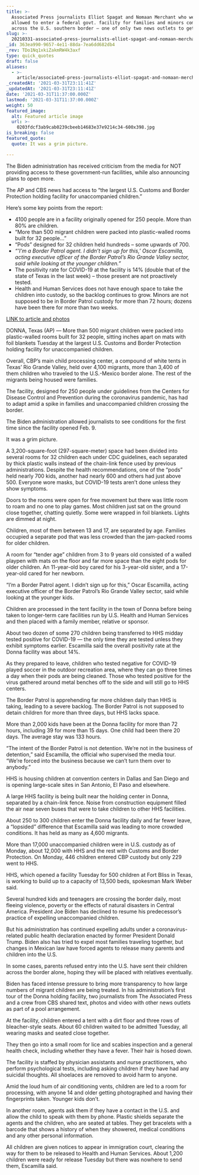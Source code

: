 ```yaml
---
title: >-
  Associated Press journalists Elliot Spagat and Nomaan Merchant who were
  allowed to enter a federal govt. facility for families and minors coming
  across the U.S. southern border – one of only two news outlets to get access.
slug: >-
  20210331-associated-press-journalists-elliot-spagat-and-nomaan-merchant-who-were-allowed-to-enter-a
_id: 363ea990-9657-4e11-88da-7ea6dd682db4
_rev: TDo1Nq1xkiZakmRW4k3axf
type: quick_quotes
draft: false
aliases:
  - >-
    article/associated-press-journalists-elliot-spagat-and-nomaan-merchant-who-were-allowed-to-enter-a-federal-govt-facility-for-families-and-minors-coming-across-the-u-s-southern-border-one-of-only/
_createdAt: '2021-03-31T23:11:41Z'
_updatedAt: '2021-03-31T23:11:41Z'
date: '2021-03-31T11:37:00.000Z'
lastmod: '2021-03-31T11:37:00.000Z'
weight: 50
featured_image:
  alt: Featured article image
  url: >-
    0203fdcf3ab9cab0239cbeeb14683e37e9214c34-600x398.jpg
is_breaking: false
featured_quote:
  quote: It was a grim picture.

---
```

The Biden administration has received criticism from the media for NOT providing access to these government-run facilities, while also announcing plans to open more.

The AP and CBS news had access to “the largest U.S. Customs and Border Protection holding facility for unaccompanied children.”

Here’s some key points from the report:

* 4100 people are in a facility originally opened for 250 people. More than 80% are children.
* “More than 500 migrant children were packed into plastic-walled rooms built for 32 people…”
* “Pods” designed for 32 children held hundreds – some upwards of 700.
* _“’I’m a Border Patrol agent. I didn’t sign up for this,’ Oscar Escamilla, acting executive officer of the Border Patrol’s Rio Grande Valley sector, said while looking at the younger children.”_
* The positivity rate for COVID-19 at the facility is 14% (double that of the state of Texas in the last week) – those present are not proactively tested.
* Health and Human Services does not have enough space to take the children into custody, so the backlog continues to grow. Minors are not supposed to be in Border Patrol custody for more than 72 hours; dozens have been there for more than two weeks.

[LINK to article and photos](https://apnews.com/article/joe-biden-immigration-texas-59d0eafb23d135f901dfc50ff326cfcd)



DONNA, Texas (AP) — More than 500 migrant children were packed into plastic-walled rooms built for 32 people, sitting inches apart on mats with foil blankets Tuesday at the largest U.S. Customs and Border Protection holding facility for unaccompanied children.

Overall, CBP’s main child processing center, a compound of white tents in Texas’ Rio Grande Valley, held over 4,100 migrants, more than 3,400 of them children who traveled to the U.S.-Mexico border alone. The rest of the migrants being housed were families.

The facility, designed for 250 people under guidelines from the Centers for Disease Control and Prevention during the coronavirus pandemic, has had to adapt amid a spike in families and unaccompanied children crossing the border.

The Biden administration allowed journalists to see conditions for the first time since the facility opened Feb. 9.

It was a grim picture.

A 3,200-square-foot (297-square-meter) space had been divided into several rooms for 32 children each under CDC guidelines, each separated by thick plastic walls instead of the chain-link fence used by previous administrations. Despite the health recommendations, one of the “pods” held nearly 700 kids, another had nearly 600 and others had just above 500. Everyone wore masks, but COVID-19 tests aren’t done unless they show symptoms.

Doors to the rooms were open for free movement but there was little room to roam and no one to play games. Most children just sat on the ground close together, chatting quietly. Some were wrapped in foil blankets. Lights are dimmed at night.

Children, most of them between 13 and 17, are separated by age. Families occupied a separate pod that was less crowded than the jam-packed rooms for older children.

A room for “tender age” children from 3 to 9 years old consisted of a walled playpen with mats on the floor and far more space than the eight pods for older children. An 11-year-old boy cared for his 3-year-old sister, and a 17-year-old cared for her newborn.

“I’m a Border Patrol agent. I didn’t sign up for this,” Oscar Escamilla, acting executive officer of the Border Patrol’s Rio Grande Valley sector, said while looking at the younger kids.

Children are processed in the tent facility in the town of Donna before being taken to longer-term care facilities run by U.S. Health and Human Services and then placed with a family member, relative or sponsor.

About two dozen of some 270 children being transferred to HHS midday tested positive for COVID-19 — the only time they are tested unless they exhibit symptoms earlier. Escamilla said the overall positivity rate at the Donna facility was about 14%.

As they prepared to leave, children who tested negative for COVID-19 played soccer in the outdoor recreation area, where they can go three times a day when their pods are being cleaned. Those who tested positive for the virus gathered around metal benches off to the side and will still go to HHS centers.

The Border Patrol is apprehending far more children daily than HHS is taking, leading to a severe backlog. The Border Patrol is not supposed to detain children for more than three days, but HHS lacks space.

More than 2,000 kids have been at the Donna facility for more than 72 hours, including 39 for more than 15 days. One child had been there 20 days. The average stay was 133 hours.

“The intent of the Border Patrol is not detention. We’re not in the business of detention,” said Escamilla, the official who supervised the media tour. “We’re forced into the business because we can’t turn them over to anybody.”

HHS is housing children at convention centers in Dallas and San Diego and is opening large-scale sites in San Antonio, El Paso and elsewhere.

A large HHS facility is being built near the holding center in Donna, separated by a chain-link fence. Noise from construction equipment filled the air near seven buses that were to take children to other HHS facilities.

About 250 to 300 children enter the Donna facility daily and far fewer leave, a “lopsided” difference that Escamilla said was leading to more crowded conditions. It has held as many as 4,600 migrants.

More than 17,000 unaccompanied children were in U.S. custody as of Monday, about 12,000 with HHS and the rest with Customs and Border Protection. On Monday, 446 children entered CBP custody but only 229 went to HHS.

HHS, which opened a facility Tuesday for 500 children at Fort Bliss in Texas, is working to build up to a capacity of 13,500 beds, spokesman Mark Weber said.

Several hundred kids and teenagers are crossing the border daily, most fleeing violence, poverty or the effects of natural disasters in Central America. President Joe Biden has declined to resume his predecessor’s practice of expelling unaccompanied children.

But his administration has continued expelling adults under a coronavirus-related public health declaration enacted by former President Donald Trump. Biden also has tried to expel most families traveling together, but changes in Mexican law have forced agents to release many parents and children into the U.S.

In some cases, parents refused entry into the U.S. have sent their children across the border alone, hoping they will be placed with relatives eventually.

Biden has faced intense pressure to bring more transparency to how large numbers of migrant children are being treated. In his administration’s first tour of the Donna holding facility, two journalists from The Associated Press and a crew from CBS shared text, photos and video with other news outlets as part of a pool arrangement.

At the facility, children entered a tent with a dirt floor and three rows of bleacher-style seats. About 60 children waited to be admitted Tuesday, all wearing masks and seated close together.

They then go into a small room for lice and scabies inspection and a general health check, including whether they have a fever. Their hair is hosed down.

The facility is staffed by physician assistants and nurse practitioners, who perform psychological tests, including asking children if they have had any suicidal thoughts. All shoelaces are removed to avoid harm to anyone.

Amid the loud hum of air conditioning vents, children are led to a room for processing, with anyone 14 and older getting photographed and having their fingerprints taken. Younger kids don’t.

In another room, agents ask them if they have a contact in the U.S. and allow the child to speak with them by phone. Plastic shields separate the agents and the children, who are seated at tables. They get bracelets with a barcode that shows a history of when they showered, medical conditions and any other personal information.

All children are given notices to appear in immigration court, clearing the way for them to be released to Health and Human Services. About 1,200 children were ready for release Tuesday but there was nowhere to send them, Escamilla said.
